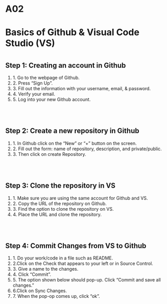 # A02
<!DOCTYPE html>
<html>
 <body>
   <div>
    <h1>Basics of Github & Visual Code Studio (VS)<h1>
    <h2>Step 1: Creating an account in Github</h2>
	    <ol>
      		<li>1. Go to the webpage of Github.</li>
      		<li>2. Press “Sign Up”.</li>
      		<li>3. Fill out the information with your username, email, & password.</li>
      		<li>4. Verify your email.</li>
		    <li>5. Log into your new Github account.</li>
    	</ol>
    <br></br>
    <h2>Step 2: Create a new repository in Github</h2>
	    <ol>
      		<li>1. In Github click on the “New” or “+” button on the screen.</li>
      		<li>2. Fill out the form: name of repository, description, and private/public.</li>
      		<li>3. Then click on create Repository.</li>
    	</ol>
    <br></br>
    <h2>Step 3: Clone the repository in VS</h2>
	    <ol>
      		<li>1. Make sure you are using the same account for Github and VS.</li>
            <li>2. Copy the URL of the repository on Github.</li>
      		<li>3. Find the option to clone the repository on VS.</li>
      		<li>4. Place the URL and clone the repository.</li>
    	</ol>
    <br></br>
    <h2>Step 4: Commit Changes from VS to Github</h2>
	    <ol>
      		<li>1. Do your work/code in a file such as README.</li>
      		<li>2.Click on the Check that appears to your left or in Source Control.</li>
      		<li>3. Give a name to the changes.</li>
		    <li>4. Click “Commit”.</li>
		    <li>5. The option shown below should pop-up. Click “Commit and save all changes.”</li>
		    <li>6.Click on Sync Changes.</li>
		    <li>7. When the pop-op comes up, click “ok”.</li>
    	</ol>
    <h2></h2>
   </div>
 </body>
</html>
